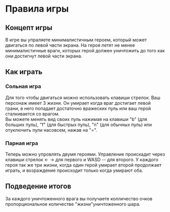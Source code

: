 # Правила игры

## Концепт игры
В игре вы упраляете минималистичным героем, который может двигаться по левой чвсти экрана. На героя летят не менее минималистичные враги, которых герой должен уничтожить до того как они достигнут левой части экрана. 

## Как играть
### Сольная игра
Для того чтобы двигаться можно использовать клавиши стрелок. 
Ваш персонаж имеет 3 жизни. Он умирает когда враг достигает левой грани, в него попадает достаточно вражеских пуль или ваш герой сталкивается со врагом.  
Вы можете менять вид своих пуль нажимая на клавиши "b" (для больших пуль), "f" (для быстрых пуль), "n" (для обычных пуль) или отуключить пули насовсем, нажав на "=".

### Парная игра
Теперь можно упровлять двумя героями. Управление проискадит через клавиши стрелок <- -> для первого и WASD -- для второго.
У каждого героя так же три жизни, когда один герой умирает второй продолжает играть, и возраждение происходит только когда умирают оба.
## Подведение итогов
За каждого уничтоженного врага вы получаете колличество очков пропорциональное количестве "жизни"уничтоженного шара.
